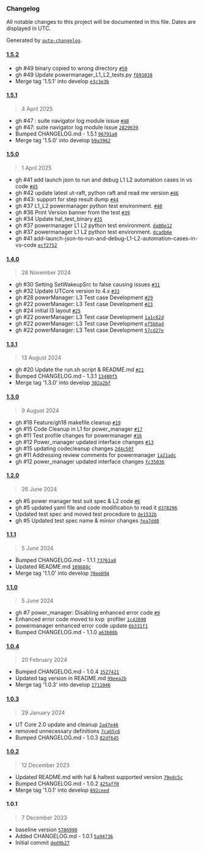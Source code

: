 ### Changelog

All notable changes to this project will be documented in this file. Dates are displayed in UTC.

Generated by [`auto-changelog`](https://github.com/CookPete/auto-changelog).

#### [1.5.2](https://github.com/rdkcentral/rdk-halif-test-power_manager/compare/1.5.1...1.5.2)

- gh #49 binary copied to wrong directory [`#50`](https://github.com/rdkcentral/rdk-halif-test-power_manager/pull/50)
- gh #49 Update powermanager_L1_L2_tests.py [`f891038`](https://github.com/rdkcentral/rdk-halif-test-power_manager/commit/f891038dbbf4c4ec34f8b49d9d42c20cd82f2abf)
- Merge tag '1.5.1' into develop [`e3c3e3b`](https://github.com/rdkcentral/rdk-halif-test-power_manager/commit/e3c3e3b0d0ce33ec510ac55abd5d07dd3449cbee)

#### [1.5.1](https://github.com/rdkcentral/rdk-halif-test-power_manager/compare/1.5.0...1.5.1)

> 4 April 2025

- gh #47 : suite navigator log module issue [`#48`](https://github.com/rdkcentral/rdk-halif-test-power_manager/pull/48)
- gh #47: suite navigator log module issue [`2829639`](https://github.com/rdkcentral/rdk-halif-test-power_manager/commit/28296392cda47b6bc1c0632a597b129a246bcaf6)
- Bumped CHANGELOG.md - 1.5.1 [`96791a8`](https://github.com/rdkcentral/rdk-halif-test-power_manager/commit/96791a830100073a340fd6e0876d7593753eeea8)
- Merge tag '1.5.0' into develop [`b9a3962`](https://github.com/rdkcentral/rdk-halif-test-power_manager/commit/b9a3962a0bf53b4c862cb1857bcf182a532ff1f2)

#### [1.5.0](https://github.com/rdkcentral/rdk-halif-test-power_manager/compare/1.4.0...1.5.0)

> 1 April 2025

- gh #41 add launch json to run and debug L1 L2 automation cases in vs code [`#45`](https://github.com/rdkcentral/rdk-halif-test-power_manager/pull/45)
- gh #42 update latest ut-raft, python raft and read me version [`#46`](https://github.com/rdkcentral/rdk-halif-test-power_manager/pull/46)
- gh #43: support for step result dump [`#44`](https://github.com/rdkcentral/rdk-halif-test-power_manager/pull/44)
- gh #37 L1_L2 powermanager python test environment. [`#40`](https://github.com/rdkcentral/rdk-halif-test-power_manager/pull/40)
- gh #36 Print Version banner from the test [`#39`](https://github.com/rdkcentral/rdk-halif-test-power_manager/pull/39)
- gh #34 Update hal_test_binary [`#35`](https://github.com/rdkcentral/rdk-halif-test-power_manager/pull/35)
- gh #37 powermanager L1 L2 python test environment. [`da00e12`](https://github.com/rdkcentral/rdk-halif-test-power_manager/commit/da00e12dbf0906f6c6c94b3d7e5c04b292871a0d)
- gh #37 powermanager L1 L2 python test environment. [`dcadb6e`](https://github.com/rdkcentral/rdk-halif-test-power_manager/commit/dcadb6ebc041b30779f6f6d144549d630e6da806)
- gh #41 add-launch-json-to-run-and-debug-L1-L2-automation-cases-in-vs-code [`ecf2752`](https://github.com/rdkcentral/rdk-halif-test-power_manager/commit/ecf2752122548a5bb35f97619c1f57a480fc063c)

#### [1.4.0](https://github.com/rdkcentral/rdk-halif-test-power_manager/compare/1.3.1...1.4.0)

> 28 November 2024

- gh #30 Setting SetWakeupSrc to false causing issues [`#31`](https://github.com/rdkcentral/rdk-halif-test-power_manager/pull/31)
- gh #32 Update UTCore version to 4.x [`#33`](https://github.com/rdkcentral/rdk-halif-test-power_manager/pull/33)
- gh #28 powerManager: L3 Test case Development [`#29`](https://github.com/rdkcentral/rdk-halif-test-power_manager/pull/29)
-  gh #22 powerManager: L3 Test case Development [`#23`](https://github.com/rdkcentral/rdk-halif-test-power_manager/pull/23)
- gh #24 initial l3 layout [`#25`](https://github.com/rdkcentral/rdk-halif-test-power_manager/pull/25)
- gh #22 powerManager: L3 Test case Development [`1a1c62d`](https://github.com/rdkcentral/rdk-halif-test-power_manager/commit/1a1c62dbcf56a87ad7af3792f82d3219e4f778b8)
- gh #22 powerManager: L3 Test case Development [`ef5b6ad`](https://github.com/rdkcentral/rdk-halif-test-power_manager/commit/ef5b6ad14ecfa9acc7036f131c8f50fb95263451)
- gh #22 powerManager: L3 Test case Development [`57cd27e`](https://github.com/rdkcentral/rdk-halif-test-power_manager/commit/57cd27ecdacb3e32227d713a6466cf17647d0199)

#### [1.3.1](https://github.com/rdkcentral/rdk-halif-test-power_manager/compare/1.3.0...1.3.1)

> 13 August 2024

- gh #20 Update the run.sh script & README.md [`#21`](https://github.com/rdkcentral/rdk-halif-test-power_manager/pull/21)
- Bumped CHANGELOG.md - 1.3.1 [`13480f5`](https://github.com/rdkcentral/rdk-halif-test-power_manager/commit/13480f5f88def150680b178ed6095c144bfbc0e0)
- Merge tag '1.3.0' into develop [`302a2bf`](https://github.com/rdkcentral/rdk-halif-test-power_manager/commit/302a2bf0dc18186ad37b9bf3dbe88d11dc95b357)

#### [1.3.0](https://github.com/rdkcentral/rdk-halif-test-power_manager/compare/1.2.0...1.3.0)

> 9 August 2024

- gh #18 Feature/gh18 makefile cleanup [`#19`](https://github.com/rdkcentral/rdk-halif-test-power_manager/pull/19)
- gh #15 Code Cleanup in L1 for power_manager [`#17`](https://github.com/rdkcentral/rdk-halif-test-power_manager/pull/17)
- gh #11 Test profile changes for powermanager [`#16`](https://github.com/rdkcentral/rdk-halif-test-power_manager/pull/16)
- gh #12 Power_manager updated interface changes [`#13`](https://github.com/rdkcentral/rdk-halif-test-power_manager/pull/13)
- gh #15 updating codecleanup changes [`2d4c50f`](https://github.com/rdkcentral/rdk-halif-test-power_manager/commit/2d4c50fe025eb7847b37f14aaf88c7f4698276df)
- gh #11 Addressing review comments for powermanager [`1a21adc`](https://github.com/rdkcentral/rdk-halif-test-power_manager/commit/1a21adcf1afe1ad20fadbb7727bb16b431a7bd7f)
- gh #12 power_manager updated interface changes [`fc35036`](https://github.com/rdkcentral/rdk-halif-test-power_manager/commit/fc35036969e6a91e0bbe6542bd8be77f2a08195c)

#### [1.2.0](https://github.com/rdkcentral/rdk-halif-test-power_manager/compare/1.1.1...1.2.0)

> 26 June 2024

- gh #5 power manager test suit spec & L2 code [`#6`](https://github.com/rdkcentral/rdk-halif-test-power_manager/pull/6)
- gh #5 updated yaml file and code modification to read it [`d378296`](https://github.com/rdkcentral/rdk-halif-test-power_manager/commit/d37829635da85fbf4d4a19b0535157c594099839)
- Updated test spec and moved test procedure to [`de1532b`](https://github.com/rdkcentral/rdk-halif-test-power_manager/commit/de1532b0db176f31161eab357af55789a7d0c294)
- gh #5 Updated test spec name & minior changes [`fea7dd0`](https://github.com/rdkcentral/rdk-halif-test-power_manager/commit/fea7dd06bb1829e4707a4c501aafec097cdf6f70)

#### [1.1.1](https://github.com/rdkcentral/rdk-halif-test-power_manager/compare/1.1.0...1.1.1)

> 5 June 2024

- Bumped CHANGELOG.md - 1.1.1 [`73761a8`](https://github.com/rdkcentral/rdk-halif-test-power_manager/commit/73761a8fa3834bf11ad9e718efd92d7e67c78ba2)
- Updated README.md [`109688c`](https://github.com/rdkcentral/rdk-halif-test-power_manager/commit/109688cd13b21c5dfa00ac46263d3b2852c5ebfd)
- Merge tag '1.1.0' into develop [`70ee094`](https://github.com/rdkcentral/rdk-halif-test-power_manager/commit/70ee0946e1bdd9238edf14eef6a77af60b47fb21)

#### [1.1.0](https://github.com/rdkcentral/rdk-halif-test-power_manager/compare/1.0.4...1.1.0)

> 5 June 2024

- gh #7 power_manager: Disabling enhanced error code [`#9`](https://github.com/rdkcentral/rdk-halif-test-power_manager/pull/9)
- Enhanced error code moved to kvp  profiler [`1c42890`](https://github.com/rdkcentral/rdk-halif-test-power_manager/commit/1c42890496a51171e51c01b5500a3900734658d8)
- powermanager  enhanced error code update [`6b331f1`](https://github.com/rdkcentral/rdk-halif-test-power_manager/commit/6b331f1d23a5a6051da6f08c95d656364b03133a)
- Bumped CHANGELOG.md - 1.1.0 [`a63b08b`](https://github.com/rdkcentral/rdk-halif-test-power_manager/commit/a63b08b14f26684186371ee29f55871f8285fd67)

#### [1.0.4](https://github.com/rdkcentral/rdk-halif-test-power_manager/compare/1.0.3...1.0.4)

> 20 February 2024

- Bumped CHANGELOG.md - 1.0.4 [`3527421`](https://github.com/rdkcentral/rdk-halif-test-power_manager/commit/35274212bef835df181314a97aaac9ec35894285)
- Updated tag version in README.md [`99eea2b`](https://github.com/rdkcentral/rdk-halif-test-power_manager/commit/99eea2bdbc24594bc29a2a001aa9415e9153b9d6)
- Merge tag '1.0.3' into develop [`1711046`](https://github.com/rdkcentral/rdk-halif-test-power_manager/commit/17110463945a8ef0cee134fc40ef23d710fde471)

#### [1.0.3](https://github.com/rdkcentral/rdk-halif-test-power_manager/compare/1.0.2...1.0.3)

> 29 January 2024

- UT Core 2.0 update and cleanup [`2ad7e46`](https://github.com/rdkcentral/rdk-halif-test-power_manager/commit/2ad7e465aee6a51a45fc2061cfe06ccfdbac5a1a)
- removed unnecessary definitions [`7ca65c6`](https://github.com/rdkcentral/rdk-halif-test-power_manager/commit/7ca65c6b7a80eb8e9709bde929c808ec0c7d6674)
- Bumped CHANGELOG.md - 1.0.3 [`82df645`](https://github.com/rdkcentral/rdk-halif-test-power_manager/commit/82df645659a8a24e26db40225b6478af2008dfff)

#### [1.0.2](https://github.com/rdkcentral/rdk-halif-test-power_manager/compare/1.0.1...1.0.2)

> 12 December 2023

- Updated README.md with hal & haltest supported version [`79edc5c`](https://github.com/rdkcentral/rdk-halif-test-power_manager/commit/79edc5cea62aa4e3cff41493f8b85faa09e97308)
- Bumped CHANGELOG.md - 1.0.2 [`425aff0`](https://github.com/rdkcentral/rdk-halif-test-power_manager/commit/425aff0ee3e6b559ed0ddcfe3b1d9b737dd8c5cb)
- Merge tag '1.0.1' into develop [`892ceed`](https://github.com/rdkcentral/rdk-halif-test-power_manager/commit/892ceedbefc1474d128c411555ee764516197c78)

#### 1.0.1

> 7 December 2023

- baseline version [`5786990`](https://github.com/rdkcentral/rdk-halif-test-power_manager/commit/578699031542d3cc77d5991541faab869242aa05)
- Added CHANGELOG.md - 1.0.1 [`5a94736`](https://github.com/rdkcentral/rdk-halif-test-power_manager/commit/5a947360fa15a75bef592ae9b7e48fb2f400dd96)
- Initial commit [`ded9b27`](https://github.com/rdkcentral/rdk-halif-test-power_manager/commit/ded9b272db1d3b00c312593529b6e74a2328e013)
